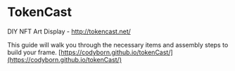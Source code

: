 # TokenCast
DIY NFT Art Display - http://tokencast.net/

This guide will walk you through the necessary items and assembly steps to build your frame.
[https://codyborn.github.io/tokenCast/](https://codyborn.github.io/tokenCast/)